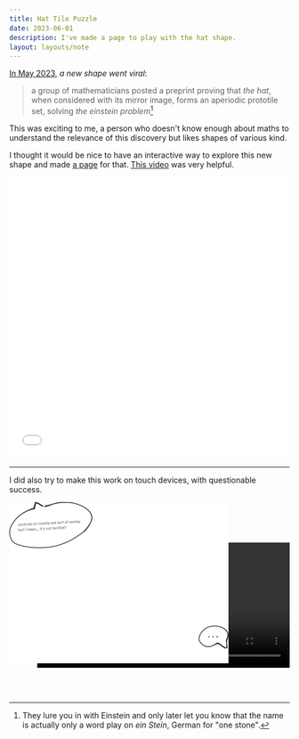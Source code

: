```yaml
---
title: Hat Tile Puzzle
date: 2023-06-01
description: I've made a page to play with the hat shape.
layout: layouts/note
---
```


[In May 2023](https://www.scientificamerican.com/article/newfound-mathematical-einstein-shape-creates-a-never-repeating-pattern/), *a new shape went viral*: 

> a group of mathematicians posted a preprint proving that *the hat*, when considered with its mirror image, forms an aperiodic prototile set, solving *the einstein problem*[^1]

This was exciting to me, a person who doesn't know enough about maths to understand the relevance of this discovery but likes shapes of various kind.

I thought it would be nice to have an interactive way to explore this new shape and made [a page](/pages/hat-tile-puzzle) for that. [This video](https://www.youtube.com/watch?v=uoJFqLn-1eY) was very helpful.

<style>
  iframe {
    aspect-ratio: 1/1;
    border: none;
    height: auto;
    width: 100%;
  }

  .cool-hat {
    position: relative;
    aspect-ratio: 16/11;
    pointer-events: none;

    img {
      position: absolute;
      top: 0;
    }

    video {
      position: absolute;
      top: 21%;
      left: 10%;
      width: 90%;
      height: 65%;
    }
  }
</style>

<iframe width="200" height="200" src="/pages/hat-tile-puzzle"></iframe>

---

I did also try to make this work on touch devices, with questionable success.  

<div class="cool-hat">
  <video autoplay loop muted playsinline>
    <source src="cool-hat.webm" type="video/webm">
  </video>
  <img src="cool-hat.svg"/>
</div>


[^1]: They lure you in with Einstein and only later let you know that the name is actually only a word play on *ein Stein*, German for "one stone".